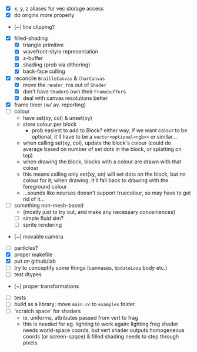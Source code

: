 * [x] x, y, z aliases for vec storage access
* [x] do origins more properly
* [~] line clipping?
* [x] filled-shading
    * [x] triangle primitive
    * [x] wavefront-style representation
    * [x] z-buffer
    * [x] shading (prob via dithering)
    * [x] back-face culling
* [x] reconcile `BrailleCanvas` & `CharCanvas`
    * [x] move the `render_fn`s out of `Shader`
    * [x] don't have `Shader`s own their `Framebuffer`s
    * [x] deal with canvas resolutions better
* [x] frame timer (w/ av. reporting)
* [ ] colour
    * have set(xy, col) & unset(xy)
    * store colour per block
        * prob easiest to add to Block? either way, if we
          want colour to be optional, it'll have to be
          a `vector<optional<rgb>>` or similar...
    * when calling set(xy, col), update the block's colour
      (could do average based on number of set dots in the
      block, or splatting on top)
    * when drawing the block, blocks with a colour are
      drawn with that colour
    * this means calling only set(xy, on) will set dots on
      the block, but no colour for it; when drawing, it'll
      fall back to drawing with the foreground colour
    * ...sounds like ncurses doesn't support truecolour,
      so may have to get rid of it...
* [ ] something non-mesh-based
    * (mostly just to try out, and make any necessary
      conveniences)
    * [ ] simple fluid sim?
    * [ ] sprite rendering
* [~] movable camera
* [ ] particles?
* [x] proper makefile
* [x] put on github/lab
* [ ] try to conceptify some things (canvases,
      `UpdateLoop` body etc.)
* [ ] test dtypes
* [~] proper transformations
* [ ] tests
* [ ] build as a library; move `main.cc` to `examples`
      folder
* [ ] 'scratch space' for shaders
    * ie. uniforms, attributes passed from vert to frag
    * this is needed for eg. lighting to work
      again: lighting frag shader needs
      world-space coords, but vert shader outputs
      homogeneous coords (or screen-spqce)
      & filled shading needs to step through
      pixels.

